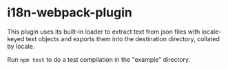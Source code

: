 # i18n-webpack-plugin
This plugin uses its built-in loader to extract text from json files with locale-keyed text objects and exports them into the 
destination directory, collated by locale.

Run `npm test` to do a test compilation in the "example" directory.